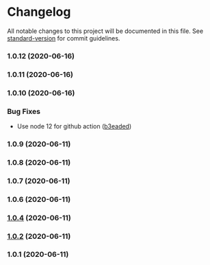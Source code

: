 # Changelog

All notable changes to this project will be documented in this file. See [standard-version](https://github.com/conventional-changelog/standard-version) for commit guidelines.

### 1.0.12 (2020-06-16)



### 1.0.11 (2020-06-16)



### 1.0.10 (2020-06-16)


### Bug Fixes

* Use node 12 for github action ([b3eaded](https://github.com/moseeker/qxjs-cli/commit/b3eaded))



### 1.0.9 (2020-06-11)



### 1.0.8 (2020-06-11)



### 1.0.7 (2020-06-11)



### 1.0.6 (2020-06-11)



### [1.0.4](https://github.com/towry/qxjs-cli/compare/v1.0.2...v1.0.4) (2020-06-11)



### [1.0.2](https://github.com/towry/qxjs-cli/compare/v1.0.1...v1.0.2) (2020-06-11)



### 1.0.1 (2020-06-11)
